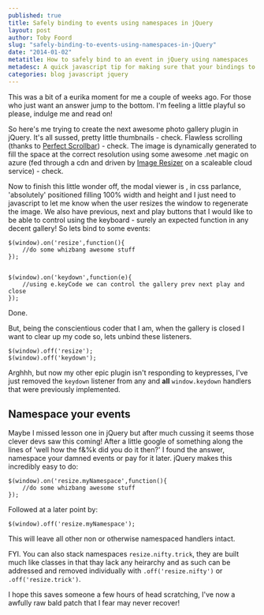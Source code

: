 ```yaml
---
published: true
title: Safely binding to events using namespaces in jQuery
layout: post
author: Toby Foord
slug: "safely-binding-to-events-using-namespaces-in-jQuery"
date: "2014-01-02"
metatitle: How to safely bind to an event in jQuery using namespaces
metadesc: A quick javascript tip for making sure that your bindings to events in jQuery will not conflict by using namespaces
categories: blog javascript jquery
---
```


This was a bit of a eurika moment for me a couple of weeks ago. For those who just want an answer jump to the bottom. I'm feeling a little playful so please, indulge me and read on!

So here's me trying to create the next awesome photo gallery plugin in jQuery. It's all sussed, pretty little thumbnails - check. Flawless scrolling (thanks to [Perfect Scrollbar](http://www.yuiazu.net/perfect-scrollbar/)) - check. The image is dynamically generated to fill the space at the correct resolution using some awesome .net magic on azure (fed through a cdn and driven by [Image Resizer](http://http://imageresizing.net/) on a scaleable cloud service) - check.

Now to finish this little wonder off, the modal viewer is , in css parlance, 'absolutely' positioned filling 100% width and height and I just need to javascript to let me know when the user resizes the window to regenerate the image. We also have previous, next and play  buttons that I would like to be able to control using the keyboard - surely an expected function in any decent gallery! So lets bind to some events:

    $(window).on('resize',function(){
        //do some whizbang awesome stuff
    });
    

    $(window).on('keydown',function(e){
    	//using e.keyCode we can control the gallery prev next play and close
    });
    
Done.

But, being the conscientious coder that I am, when the gallery is closed I want to clear up my code so, lets unbind these listeners.

    $(window).off('resize');
    $(window).off('keydown');
    
Arghhh, but now my other epic plugin isn't responding to keypresses, I've just removed the `keydown` listener from any and **all** `window.keydown` handlers that were previously implemented.

Namespace your events
---

Maybe I missed lesson one in jQuery but after much cussing it seems those clever devs saw this coming! After a little google of something along the lines of 'well how the f&%k did you do it then?' I found the answer, namespace your damned events or pay for it later. jQuery makes this incredibly easy to do:

    $(window).on('resize.myNamespace',function(){
        //do some whizbang awesome stuff
    });
    
Followed at a later point by:

    $(window).off('resize.myNamespace');
    
    
This will leave all other non or otherwise namespaced handlers intact.

FYI. You can also stack namespaces `resize.nifty.trick`, they are built much like classes in that thay lack any heirarchy and as such can be addressed and removed individually with `.off('resize.nifty')` or `.off('resize.trick')`.

I hope this saves someone a few hours of head scratching, I've now a awfully raw bald patch that I fear may never recover!
